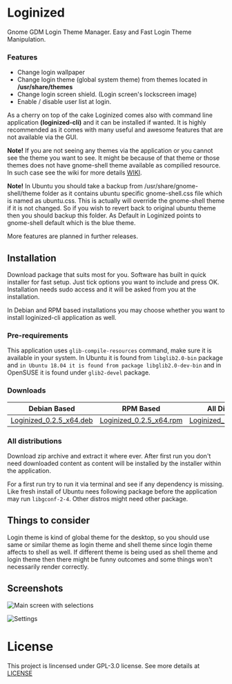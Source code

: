 # Loginized
Gnome GDM Login Theme Manager. Easy and Fast Login Theme Manipulation.

### Features
* Change login wallpaper
* Change login theme (global system theme) from themes located in __/usr/share/themes__
* Change login screen shield. (Login screen's lockscreen image)
* Enable / disable user list at login. 

As a cherry on top of the cake Loginized comes also with command line application __(loginized-cli)__ and it can be installed if wanted. It is highly recommended as it comes with many useful and awesome features that are not available via the GUI.

__Note!__ If you are not seeing any themes via the application or you cannot see the theme you want to see. It might be because of that theme or those themes does not have gnome-shell theme available as compilied resource. In such case see the wiki for more details [WIKI](https://github.com/juhaku/loginized/wiki/Help).

__Note!__ In Ubuntu you should take a backup from /usr/share/gnome-shell/theme folder as it contains ubuntu specific gnome-shell.css file which is named as ubuntu.css. This is actually will override the gnome-shell theme if it is not changed. So if you 
wish to revert back to original ubuntu theme then you should backup this folder. As Default in Loginized points to gnome-shell default which is the blue theme.

More features are planned in further releases.

## Installation
Download package that suits most for you. Software has built in quick installer for fast setup. Just tick 
options you want to include and press OK. Installation needs sudo access and it will be asked from you at the installation.

In Debian and RPM based installations you may choose whether you want to install loginized-cli application as well.

### Pre-requirements
This application uses `glib-compile-resources` command, make sure it is available in your system.
In Ubuntu it is found from `libglib2.0-bin` package and `in Ubuntu 18.04 it is found from package libglib2.0-dev-bin` and in OpenSUSE it is found under `glib2-devel` package.

### Downloads
Debian Based | RPM Based | All Distributions
-------------|-----------|------------------
[Loginized_0.2.5_x64.deb](https://github.com/juhaku/loginized/releases/download/v0.2.5/Loginized_0.2.5_x64.deb)|[Loginized_0.2.5_x64.rpm](https://github.com/juhaku/loginized/releases/download/v0.2.5/Loginized_0.2.5_x64.rpm)|[Loginized_0.2.5_x64_all.zip](https://github.com/juhaku/loginized/releases/download/v0.2.5/Loginized_0.2.5_x64_all.zip)

### All distributions
Download zip archive and extract it where ever. After first run you don't need downloaded content as 
content will be installed by the installer within the application.

For a first run try to run it via terminal and see if any dependency is missing. Like fresh install of Ubuntu nees following package before the application may run `libgconf-2-4`. Other distros might need other package.

## Things to consider
Login theme is kind of global theme for the desktop, so you should use same or similar theme as login theme and shell theme since login theme affects to shell as well. If different theme is being used as shell theme and login theme then there might be funny outcomes and some things won't necessarily render correctly.

## Screenshots
![Main screen with selections](https://github.com/juhaku/loginized/blob/master/screenshots/screen_3.png)

![Settings](https://github.com/juhaku/loginized/blob/master/screenshots/screen_2.png)

# License

This project is lincensed under GPL-3.0 license. See more details at [LICENSE](https://github.com/juhaku/loginized/blob/master/LICENSE)
